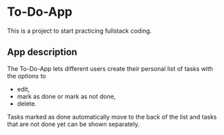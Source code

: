 # To-Do-App

This is a project to start practicing fullstack coding.

## App description
The To-Do-App lets different users create their personal list of tasks with the options to
* edit,
* mark as done or mark as not done,
* delete.

Tasks marked as done automatically move to the back of the list and tasks that are not done yet can be shown separately.